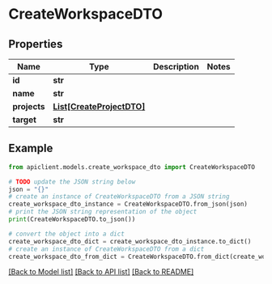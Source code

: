 # CreateWorkspaceDTO


## Properties

Name | Type | Description | Notes
------------ | ------------- | ------------- | -------------
**id** | **str** |  | 
**name** | **str** |  | 
**projects** | [**List[CreateProjectDTO]**](CreateProjectDTO.md) |  | 
**target** | **str** |  | 

## Example

```python
from apiclient.models.create_workspace_dto import CreateWorkspaceDTO

# TODO update the JSON string below
json = "{}"
# create an instance of CreateWorkspaceDTO from a JSON string
create_workspace_dto_instance = CreateWorkspaceDTO.from_json(json)
# print the JSON string representation of the object
print(CreateWorkspaceDTO.to_json())

# convert the object into a dict
create_workspace_dto_dict = create_workspace_dto_instance.to_dict()
# create an instance of CreateWorkspaceDTO from a dict
create_workspace_dto_from_dict = CreateWorkspaceDTO.from_dict(create_workspace_dto_dict)
```
[[Back to Model list]](../README.md#documentation-for-models) [[Back to API list]](../README.md#documentation-for-api-endpoints) [[Back to README]](../README.md)


